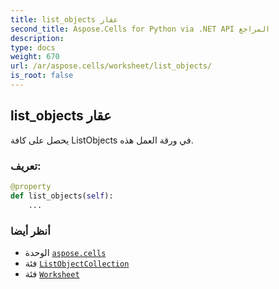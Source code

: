 ```yaml
---
title: list_objects عقار
second_title: Aspose.Cells for Python via .NET API المراجع
description:
type: docs
weight: 670
url: /ar/aspose.cells/worksheet/list_objects/
is_root: false
---
```

##  list_objects عقار

يحصل على كافة ListObjects في ورقة العمل هذه.
###  تعريف:
```python
@property
def list_objects(self):
    ...
```

###  أنظر أيضا
* الوحدة [`aspose.cells`](../../)
* فئة [`ListObjectCollection`](/cells/python-net/ar/aspose.cells.tables/listobjectcollection)
* فئة [`Worksheet`](/cells/python-net/ar/aspose.cells/worksheet)
